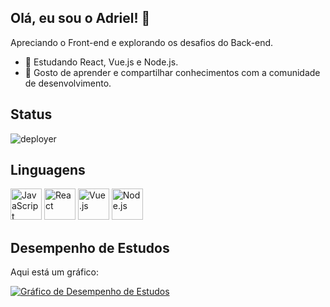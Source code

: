 ## Olá, eu sou o Adriel! 👋

Apreciando o Front-end e explorando os desafios do Back-end.

- 🌱 Estudando React, Vue.js e Node.js.
- 💬 Gosto de aprender e compartilhar conhecimentos com a comunidade de desenvolvimento.

<!-- GitHub Stats -->
## Status
![deployer](https://www.google.com/url?sa=i&url=https%3A%2F%2Fwww.pinterest.com%2Fpin%2F531424824775373829%2F&psig=AOvVaw2aixLnVObIo26doFrJ_vyJ&ust=1692232681570000&source=images&cd=vfe&opi=89978449&ved=0CBAQjRxqFwoTCMDlu5L434ADFQAAAAAdAAAAABAg)


<!-- Linguagens -->
## Linguagens

<div>
  <img src="https://cdn.jsdelivr.net/gh/devicons/devicon/icons/javascript/javascript-original.svg" alt="JavaScript" width="50" height="50"/>
  <img src="https://cdn.jsdelivr.net/gh/devicons/devicon/icons/react/react-original.svg" alt="React" width="50" height="50"/>
  <img src="https://cdn.jsdelivr.net/gh/devicons/devicon/icons/vuejs/vuejs-original.svg" alt="Vue.js" width="50" height="50"/>
  <img src="https://cdn.jsdelivr.net/gh/devicons/devicon/icons/nodejs/nodejs-original.svg" alt="Node.js" width="50" height="50"/>
</div>

<!-- Gráfico de Desempenho de Estudos -->
## Desempenho de Estudos

Aqui está um gráfico:

[![Gráfico de Desempenho de Estudos](URL_DO_SEU_GRAFICO)](URL_DO_SEU_GRAFICO)



